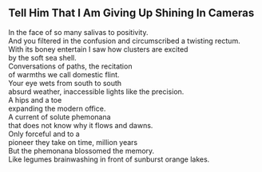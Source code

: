 Tell Him That I Am Giving Up Shining In Cameras
-----------------------------------------------
In the face of so many salivas to positivity.  
And you filtered in the confusion and circumscribed a twisting rectum.  
With its boney entertain I saw how clusters are excited  
by the soft sea shell.  
Conversations of paths, the recitation  
of warmths we call domestic flint.  
Your eye wets from south to south  
absurd weather, inaccessible lights like the precision.  
A hips and a toe  
expanding the modern office.  
A current of solute phemonana  
that does not know why it flows and dawns.  
Only forceful and to a  
pioneer they take on time, million years  
But the phemonana blossomed the memory.  
Like legumes brainwashing in front of sunburst orange lakes.  
